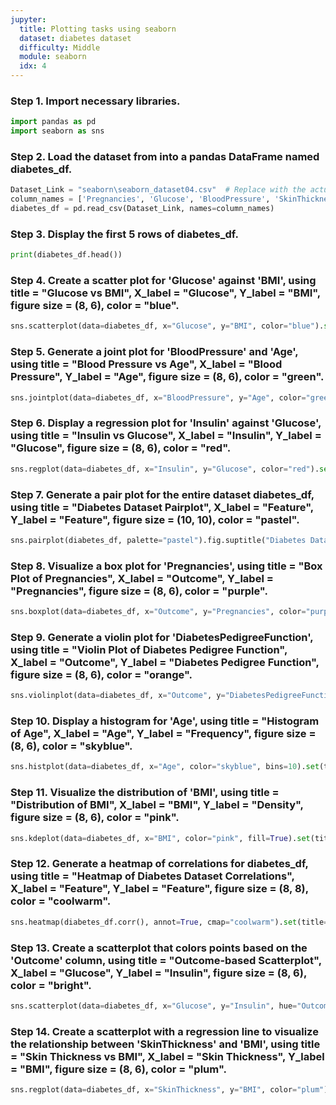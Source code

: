 ```yaml
---
jupyter:
  title: Plotting tasks using seaborn
  dataset: diabetes dataset
  difficulty: Middle
  module: seaborn
  idx: 4
---
```


### Step 1. Import necessary libraries.
```python
import pandas as pd
import seaborn as sns

```

### Step 2. Load the dataset from into a pandas DataFrame named diabetes_df.
```python
Dataset_Link = "seaborn\seaborn_dataset04.csv"  # Replace with the actual URL of the dataset
column_names = ['Pregnancies', 'Glucose', 'BloodPressure', 'SkinThickness', 'Insulin', 'BMI', 'DiabetesPedigreeFunction', 'Age', 'Outcome']
diabetes_df = pd.read_csv(Dataset_Link, names=column_names)
```

### Step 3. Display the first 5 rows of diabetes_df.
```python
print(diabetes_df.head())

```

### Step 4. Create a scatter plot for 'Glucose' against 'BMI', using title = "Glucose vs BMI", X_label = "Glucose", Y_label = "BMI", figure size = (8, 6), color = "blue".
```python
sns.scatterplot(data=diabetes_df, x="Glucose", y="BMI", color="blue").set(title="Glucose vs BMI", xlabel="Glucose", ylabel="BMI")

```

### Step 5. Generate a joint plot for 'BloodPressure' and 'Age', using title = "Blood Pressure vs Age", X_label = "Blood Pressure", Y_label = "Age", figure size = (8, 6), color = "green".
```python
sns.jointplot(data=diabetes_df, x="BloodPressure", y="Age", color="green", height=6).set_axis_labels("Blood Pressure", "Age").fig.suptitle("Blood Pressure vs Age")

```

### Step 6. Display a regression plot for 'Insulin' against 'Glucose', using title = "Insulin vs Glucose", X_label = "Insulin", Y_label = "Glucose", figure size = (8, 6), color = "red".
```python
sns.regplot(data=diabetes_df, x="Insulin", y="Glucose", color="red").set(title="Insulin vs Glucose", xlabel="Insulin", ylabel="Glucose")

```

### Step 7. Generate a pair plot for the entire dataset diabetes_df, using title = "Diabetes Dataset Pairplot", X_label = "Feature", Y_label = "Feature", figure size = (10, 10), color = "pastel".
```python
sns.pairplot(diabetes_df, palette="pastel").fig.suptitle("Diabetes Dataset Pairplot")

```

### Step 8. Visualize a box plot for 'Pregnancies', using title = "Box Plot of Pregnancies", X_label = "Outcome", Y_label = "Pregnancies", figure size = (8, 6), color = "purple".
```python
sns.boxplot(data=diabetes_df, x="Outcome", y="Pregnancies", color="purple").set(title="Box Plot of Pregnancies", xlabel="Outcome", ylabel="Pregnancies")

```

### Step 9. Generate a violin plot for 'DiabetesPedigreeFunction', using title = "Violin Plot of Diabetes Pedigree Function", X_label = "Outcome", Y_label = "Diabetes Pedigree Function", figure size = (8, 6), color = "orange".
```python
sns.violinplot(data=diabetes_df, x="Outcome", y="DiabetesPedigreeFunction", color="orange").set(title="Violin Plot of Diabetes Pedigree Function", xlabel="Outcome", ylabel="Diabetes Pedigree Function")

```

### Step 10. Display a histogram for 'Age', using title = "Histogram of Age", X_label = "Age", Y_label = "Frequency", figure size = (8, 6), color = "skyblue".
```python
sns.histplot(data=diabetes_df, x="Age", color="skyblue", bins=10).set(title="Histogram of Age", xlabel="Age", ylabel="Frequency")

```

### Step 11. Visualize the distribution of 'BMI', using title = "Distribution of BMI", X_label = "BMI", Y_label = "Density", figure size = (8, 6), color = "pink".
```python
sns.kdeplot(data=diabetes_df, x="BMI", color="pink", fill=True).set(title="Distribution of BMI", xlabel="BMI", ylabel="Density")

```

### Step 12. Generate a heatmap of correlations for diabetes_df, using title = "Heatmap of Diabetes Dataset Correlations", X_label = "Feature", Y_label = "Feature", figure size = (8, 8), color = "coolwarm".
```python
sns.heatmap(diabetes_df.corr(), annot=True, cmap="coolwarm").set(title="Heatmap of Diabetes Dataset Correlations")

```

### Step 13. Create a scatterplot that colors points based on the 'Outcome' column, using title = "Outcome-based Scatterplot", X_label = "Glucose", Y_label = "Insulin", figure size = (8, 6), color = "bright".
```python
sns.scatterplot(data=diabetes_df, x="Glucose", y="Insulin", hue="Outcome", palette="bright").set(title="Outcome-based Scatterplot", xlabel="Glucose", ylabel="Insulin")

```

### Step 14. Create a scatterplot with a regression line to visualize the relationship between 'SkinThickness' and 'BMI', using title = "Skin Thickness vs BMI", X_label = "Skin Thickness", Y_label = "BMI", figure size = (8, 6), color = "plum".
```python
sns.regplot(data=diabetes_df, x="SkinThickness", y="BMI", color="plum").set(title="Skin Thickness vs BMI", xlabel="Skin Thickness", ylabel="BMI")

```
